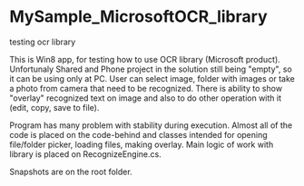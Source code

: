 # MySample_MicrosoftOCR_library
testing ocr library

This is Win8 app, for testing how to use OCR library (Microsoft product). Unfortunaly Shared and Phone project in the solution still being "empty", so it can be using only at PC.
User can select image, folder with images or take a photo from camera that need to be recognized. There is ability to show "overlay" recognized text on image and also to do other operation with it (edit, copy, save to file).

Program has many problem with stability during execution. Almost all of the code is placed on the code-behind and classes intended for opening file/folder picker, loading files, making overlay. 
Main logic of work with library is placed on RecognizeEngine.cs.

Snapshots are on the root folder.  
